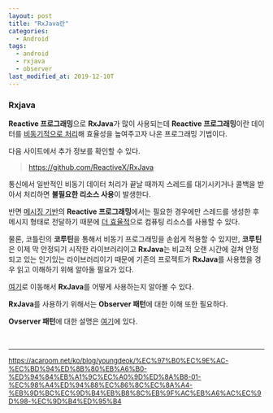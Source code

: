 ```yaml
---
layout: post
title: "RxJava란"
categories:
  - Android
tags:
  - android
  - rxjava
  - observer
last_modified_at: 2019-12-10T
---
```

### Rxjava

**Reactive 프로그래밍**으로 **RxJava**가 많이 사용되는데 **Reactive 프로그래밍**이란 데이터를 <u>비동기적으로 처리</u>해 효율성을 높여주고자 나온 프로그래밍 기법이다.

다음 사이트에서 추가 정보를 확인할 수 있다.
> https://github.com/ReactiveX/RxJava

통신에서 일반적인 비동기 데이터 처리가 끝날 때까지 스레드를 대기시키거나 콜백을 받아서 처리하면 **불필요한 리소스 사용**이 발생한다.

반면 <u>메시징 기반</u>의 **Reactive 프로그래밍**에서는 필요한 경우에만 스레드를 생성한 후 메시지 형태로 전달하기 때문에 <u>더 효율적</u>으로 컴퓨팅 리소스를 사용할 수 있다.

물론, 코틀린의 **코루틴**을 통해서 비동기 프로그래밍을 손쉽게 적용할 수 있지만, **코루틴**은 이제 막 안정되기 시작한 라이브러리이고 **RxJava**는 비교적 오랜 시간에 걸쳐 안정되고 있는 인기있는 라이브러리이기 때문에 기존의 프로젝트가 **RxJava**를 사용했을 경우 읽고 이해하기 위해 알아둘 필요가 있다.

[여기](링크)로 이동해서 **RxJava**를 어떻게 사용하는지 알아볼 수 있다.

**RxJava**를 사용하기 위해서는 **Observer 패턴**에 대한 이해 또한 필요하다.

**Ovserver 패턴**에 대한 설명은 [여기](링크)에 있다.


  <br>

  ---

<font size="2em"> https://acaroom.net/ko/blog/youngdeok/%EC%97%B0%EC%9E%AC-%EC%BD%94%ED%8B%80%EB%A6%B0-%ED%94%84%EB%A1%9C%EC%A0%9D%ED%8A%B8-01-%EC%98%A4%ED%94%88%EC%86%8C%EC%8A%A4-%EB%9D%BC%EC%9D%B4%EB%B8%8C%EB%9F%AC%EB%A6%AC%EC%9D%98-%EC%9D%B4%ED%95%B4</font>
